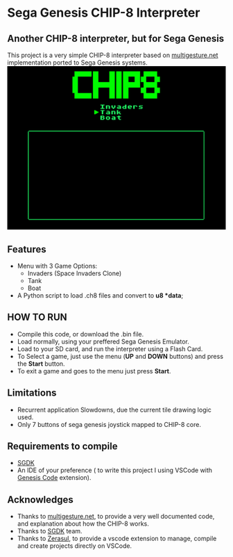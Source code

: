 # Sega Genesis CHIP-8 Interpreter

## Another CHIP-8 interpreter, but for Sega Genesis
This project is a very simple CHIP-8 interpreter based on [multigesture.net](https://multigesture.net/articles/how-to-write-an-emulator-chip-8-interpreter/) implementation ported to Sega Genesis systems.
![CHIP-8 SGDK](https://github.com/danilo94/Sega-Genesis-CHIP-8/blob/main/imgs/image.png)


## Features

- Menu with 3 Game Options:
	- Invaders (Space Invaders Clone)
	- Tank
	- Boat
- A Python script to load .ch8 files and convert to **u8 \*data**;

## HOW TO RUN
- Compile this code, or download the .bin file.
- Load  normally, using your preffered Sega Genesis Emulator.
- Load to your SD card, and run the interpreter using a Flash Card.
- To Select a game, just use the menu (**UP** and **DOWN** buttons) and press the **Start** button.
- To exit a game and goes to the menu just press **Start**.


## Limitations
- Recurrent application Slowdowns, due the current tile drawing logic used.
- Only 7 buttons of sega genesis  joystick mapped to CHIP-8  core.

## Requirements to compile

- [SGDK](https://github.com/Stephane-D/SGDK)
- An IDE of your preference ( to write this project I using VSCode with [Genesis Code](https://github.com/zerasul/genesis-code) extension).


## Acknowledges
- Thanks to [multigesture.net](https://multigesture.net/articles/how-to-write-an-emulator-chip-8-interpreter/), to provide a very well documented code, and explanation about how the CHIP-8 works.
- Thanks to [SGDK](https://github.com/Stephane-D/SGDK) team.
- Thanks to [Zerasul](https://github.com/zerasul/genesis-code), to provide a vscode extension to manage, compile and create projects directly on VSCode.
